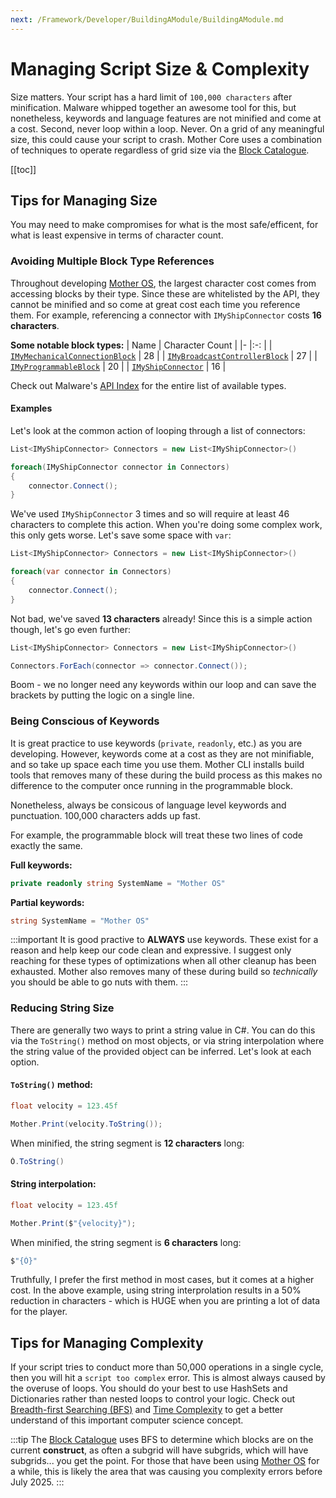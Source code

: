 ```yaml
---
next: /Framework/Developer/BuildingAModule/BuildingAModule.md
---
```


# Managing Script Size & Complexity

Size matters. Your script has a hard limit of `100,000 characters` after minification.  Malware whipped together an awesome tool for this, but nonetheless, keywords and language features are not minified and come at a cost. Second, never loop within a loop. Never. On a grid of any meaningful size, this could cause your script to crash. Mother Core uses a combination of techniques to operate regardless of grid size via the [Block Catalogue](../CoreModules/BlockCatalogue.md).

[[toc]]


## Tips for Managing Size

You may need to make compromises for what is the most safe/efficent, for what is least expensive in terms of character count. 

### Avoiding Multiple Block Type References

Throughout developing [Mother OS](../../../IngameScript/IngameScript.md), the largest character cost comes from accessing blocks by their type.  Since these are whitelisted by the API, they cannot be minified and so come at great cost each time you reference them. For example, referencing a connector with `IMyShipConnector` costs **16 characters**.

**Some notable block types:**
| Name                                                      | Character Count   |
|-                                                          |:-:                |
| [`IMyMechanicalConnectionBlock`][mechanical-connection]   | 28                |
| [`IMyBroadcastControllerBlock`][broadcast-controller]     | 27                |
| [`IMyProgrammableBlock`][pb]                              | 20                |
| [`IMyShipConnector`][connector]                           | 16                |

[mechanical-connection]: https://github.com/malware-dev/MDK-SE/wiki/Sandbox.ModAPI.Ingame.IMyMechanicalConnectionBlock
[broadcast-controller]: https://github.com/malware-dev/MDK-SE/wiki/Sandbox.ModAPI.Ingame.IMyBroadcastControllerBlock
[pb]: https://github.com/malware-dev/MDK-SE/wiki/Sandbox.ModAPI.Ingame.IMyProgrammableBlock
[connector]: https://github.com/malware-dev/MDK-SE/wiki/Sandbox.ModAPI.Ingame.IMyShipConnector

Check out Malware's [API Index](https://github.com/malware-dev/MDK-SE/wiki/Api-index) for the entire list of available types.

#### Examples

Let's look at the common action of looping through a list of connectors:

```csharp
List<IMyShipConnector> Connectors = new List<IMyShipConnector>()

foreach(IMyShipConnector connector in Connectors)
{
    connector.Connect();
}
```

We've used `IMyShipConnector` 3 times and so will require at least 46 characters to complete this action.  When you're doing some complex work, this only gets worse. Let's save some space with `var`:

```csharp
List<IMyShipConnector> Connectors = new List<IMyShipConnector>()

foreach(var connector in Connectors)
{
    connector.Connect();
}
```

Not bad, we've saved **13 characters** already! Since this is a simple action though, let's go even further:

```csharp
List<IMyShipConnector> Connectors = new List<IMyShipConnector>()

Connectors.ForEach(connector => connector.Connect());
```

Boom - we no longer need any keywords within our loop and can save the brackets by putting the logic on a single line.


### Being Conscious of Keywords

It is great practice to use keywords (`private`, `readonly`, etc.) as you are developing.  However, keywords come at a cost as they are not minifiable, and so take up space each time you use them. Mother CLI installs build tools that removes many of these during the build process as this makes no difference to the computer once running in the programmable block.

Nonetheless, always be consicous of language level keywords and punctuation. 100,000 characters adds up fast.

For example, the programmable block will treat these two lines of code exactly the same.

**Full keywords:**
```csharp
private readonly string SystemName = "Mother OS"
```

**Partial keywords:**
```csharp
string SystemName = "Mother OS"
```
:::important
It is good practive to **ALWAYS** use keywords. These exist for a reason and help keep our code clean and expressive.  I suggest only reaching for these types of optimizations when all other cleanup has been exhausted. Mother also removes many of these during build so *technically* you should be able to go nuts with them.
:::

### Reducing String Size

There are generally two ways to print a string value in C#. You can do this via the `ToString()` method on most objects, or via string interpolation where the string value of the provided object can be inferred. Let's look at each option.

#### `ToString()` method:
```csharp
float velocity = 123.45f

Mother.Print(velocity.ToString());
```

When minified, the string segment is **12 characters** long:

```csharp
Ò.ToString()
```

#### String interpolation:
```csharp
float velocity = 123.45f

Mother.Print($"{velocity}");
```

When minified, the string segment is **6 characters** long:

```csharp
$"{Ò}"
```

Truthfully, I prefer the first method in most cases, but it comes at a higher cost. In the above example, using string interprolation results in a 50% reduction in characters - which is HUGE when you are printing a lot of data for the player.

## Tips for Managing Complexity

If your script tries to conduct more than 50,000 operations in a single cycle, then you will hit a `script too complex` error.  This is almost always caused by the overuse of loops. You should do your best to use HashSets and Dictionaries rather than nested loops to control your logic. Check out [Breadth-first Searching (BFS)](https://en.wikipedia.org/wiki/Breadth-first_search) and [Time Complexity](https://en.wikipedia.org/wiki/Time_complexity) to get a better understand of this important computer science concept.

:::tip
The [Block Catalogue](../CoreModules/BlockCatalogue.md) uses BFS to determine which blocks are on the current **construct**, as often a subgrid will have subgrids, which will have subgrids... you get the point. For those that have been using [Mother OS](../../../IngameScript/IngameScript.md) for a while, this is likely the area that was causing you complexity errors before July 2025.
:::
